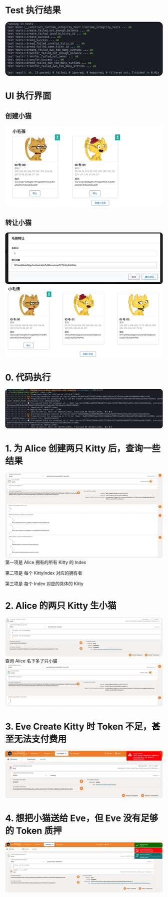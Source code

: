 # Test 执行结果
![](./img/test.jpg)

# UI 执行界面
## 创建小猫
![](./img/front.jpg)
## 转让小猫
![](./img/front2.jpg)
![](./img/front3.jpg)

# 0. 代码执行
![](./img/run.jpg)

# 1. 为 Alice 创建两只 Kitty 后，查询一些结果
![](./img/aliceKitties.jpg)
第一项是 Alice 拥有的所有 Kitty 的 Index

第二项是 每个 KittyIndex 对应的拥有者

第三项是 每个 Index 对应的具体的 Kitty

# 2. Alice 的两只 Kitty 生小猫
![](./img/breed.jpg)
查询 Alice 名下多了只小猫
![](./img/AliceNewKitty.jpg)

# 3. Eve Create Kitty 时 Token 不足，甚至无法支付费用
![](./img/notEnoughTokens.jpg)

# 4. 想把小猫送给 Eve，但 Eve 没有足够的 Token 质押
![](./img/transferNoTokens.jpg)